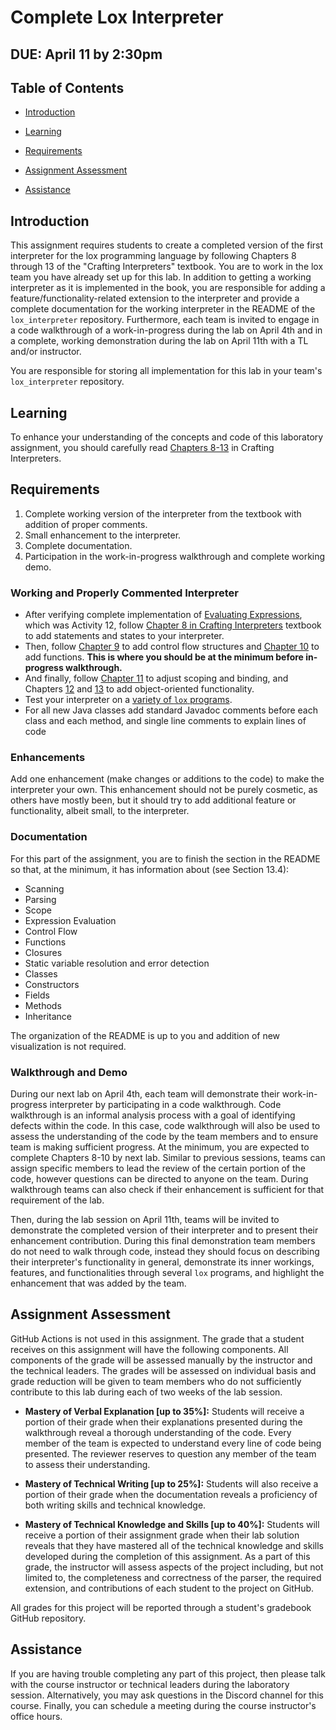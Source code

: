 # Complete Lox Interpreter

## DUE: April 11 by 2:30pm

## Table of Contents

- [Introduction](#introduction)

- [Learning](#learning)

- [Requirements](#requirements)

- [Assignment Assessment](#assignment-assessment)

- [Assistance](#assistance)

## Introduction

This assignment requires students to create a completed version of the first interpreter for the lox programming language by following Chapters 8 through 13 of the "Crafting Interpreters" textbook. You are to work in the lox team you have already set up for this lab. In addition to getting a working interpreter as it is implemented in the book, you are responsible for adding a feature/functionality-related extension to the interpreter and provide a complete documentation for the working interpreter in the README of the `lox_interpreter` repository. Furthermore, each team is invited to engage in a code walkthrough of a work-in-progress during the lab on April 4th and in a complete, working demonstration during the lab on April 11th with a TL and/or instructor.

You are responsible for storing all implementation for this lab in your team's `lox_interpreter` repository. 

## Learning

To enhance your understanding of the concepts and code of this laboratory assignment, you should carefully read [Chapters 8-13](https://craftinginterpreters.com/contents.html) in Crafting Interpreters.

## Requirements

1. Complete working version of the interpreter from the textbook with addition of proper comments.
2. Small enhancement to the interpreter.
3. Complete documentation.
4. Participation in the work-in-progress walkthrough and complete working demo.

### Working and Properly Commented Interpreter

- After verifying complete implementation of [Evaluating Expressions](https://craftinginterpreters.com/evaluating-expressions.html), which was Activity 12, follow  [Chapter 8 in Crafting Interpreters](https://craftinginterpreters.com/statements-and-state.html) textbook to add statements and states to your interpreter.
- Then, follow [Chapter 9](https://craftinginterpreters.com/control-flow.html) to add control flow structures and [Chapter 10](https://craftinginterpreters.com/functions.html) to add functions. **This is where you should be at the minimum before in-progress walkthrough.**
- And finally, follow [Chapter 11](https://craftinginterpreters.com/resolving-and-binding.html) to adjust scoping and binding, and Chapters [12](https://craftinginterpreters.com/classes.html) and [13](https://craftinginterpreters.com/inheritance.html) to add object-oriented functionality.
- Test your interpreter on a [variety of `lox` programs](https://github.com/munificent/craftinginterpreters/tree/master/test).
- For all new Java classes add standard Javadoc comments before each class and each method, and single line comments to explain lines of code

### Enhancements

Add one enhancement (make changes or additions to the code) to make the interpreter your own. This enhancement should not be purely cosmetic, as others have mostly been, but it should try to add additional feature or functionality, albeit small, to the interpreter.

### Documentation

For this part of the assignment, you are to finish the section in the README so that, at the minimum, it has information about (see Section 13.4):

- Scanning
- Parsing
- Scope
- Expression Evaluation
- Control Flow
- Functions
- Closures
- Static variable resolution and error detection
- Classes
- Constructors
- Fields
- Methods
- Inheritance

The organization of the README is up to you and addition of new visualization is not required.

### Walkthrough and Demo

During our next lab on April 4th, each team will demonstrate their work-in-progress interpreter by participating in a code walkthrough. Code walkthrough is an informal analysis process with a goal of identifying defects within the code. In this case, code walkthrough will also be used to assess the understanding of the code by the team members and to ensure team is making sufficient progress. At the minimum, you are expected to complete Chapters 8-10 by next lab. Similar to previous sessions, teams can assign specific members to lead the review of the certain portion of the code, however questions can be directed to anyone on the team. During walkthrough teams can also check if their enhancement is sufficient for that requirement of the lab.

Then, during the lab session on April 11th, teams will be invited to demonstrate the completed version of their interpreter and to present their enhancement contribution. During this final demonstration team members do not need to walk through code, instead they should focus on describing their interpreter's functionality in general, demonstrate its inner workings, features, and functionalities through several `lox` programs, and highlight the enhancement that was added by the team.

## Assignment Assessment

GitHub Actions is not used in this assignment. The grade that a student receives on this assignment will have the following components. All components of the grade will be assessed manually by the instructor and the technical leaders. The grades will be assessed on individual basis and grade reduction will be given to team members who do not sufficiently contribute to this lab during each of two weeks of the lab session.

- **Mastery of Verbal Explanation [up to 35%]:** Students will receive a portion of their grade when their explanations presented during the walkthrough reveal a thorough understanding of the code. Every member of the team is expected to understand every line of code being presented. The reviewer reserves to question any member of the team to assess their understanding.

- **Mastery of Technical Writing [up to 25%]:** Students will also receive a portion of their grade when the documentation reveals a proficiency of both writing skills and technical knowledge. 

- **Mastery of Technical Knowledge and Skills [up to 40%]:** Students will receive a portion of their assignment grade when their lab solution reveals that they have mastered all of the technical knowledge and skills developed during the completion of this assignment. As a part of this grade, the instructor will assess aspects of the project including, but not limited to, the completeness and correctness of the parser, the required extension, and contributions of each student to the project on GitHub.

All grades for this project will be reported through a student's gradebook GitHub repository.

## Assistance

If you are having trouble completing any part of this project, then please talk with the course instructor or technical leaders during the laboratory session. Alternatively, you may ask questions in the Discord channel for this course. Finally, you can schedule a meeting during the course instructor's office hours.
